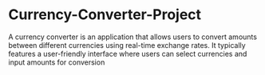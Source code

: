 # Currency-Converter-Project
 A currency converter is an application that allows users to convert amounts between different currencies  using real-time exchange rates. It typically features a user-friendly interface where users can select  currencies and input amounts for conversion
